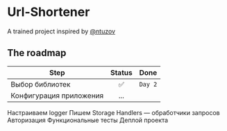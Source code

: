 # Url-Shortener
A trained project inspired by [@ntuzov](https://habr.com/en/companies/selectel/articles/747738/)

## The roadmap

Step | Status | Done
--- | :---: | ---
Выбор библиотек | ✅ | `Day 2`
Конфигурация приложения | ... |
Настраиваем logger
Пишем Storage
Handlers — обработчики запросов
Авторизация
Функциональные тесты
Деплой проекта